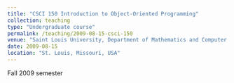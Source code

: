 ```yaml
---
title: "CSCI 150 Introduction to Object-Oriented Programming"
collection: teaching
type: "Undergraduate course"
permalink: /teaching/2009-08-15-csci-150
venue: "Saint Louis University, Department of Mathematics and Computer Science"
date: 2009-08-15
location: "St. Louis, Missouri, USA"
---
```


Fall 2009 semester
